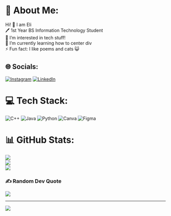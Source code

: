 # 💫 About Me:
Hi! 👋 I am Eli<br>🖊️ 1st Year BS Information Technology Student<br>👀 I’m interested in tech stuff!<br>🌱 I’m currently learning how to center div<br>⚡ Fun fact: I like poems and cats 😺


## 🌐 Socials:
[![Instagram](https://img.shields.io/badge/Instagram-%23E4405F.svg?logo=Instagram&logoColor=white)](https://instagram.com/_elijiee) [![LinkedIn](https://img.shields.io/badge/LinkedIn-%230077B5.svg?logo=linkedin&logoColor=white)](https://linkedin.com/in/Eliah-joseph-celino) 

# 💻 Tech Stack:
![C++](https://img.shields.io/badge/c++-%2300599C.svg?style=for-the-badge&logo=c%2B%2B&logoColor=white) ![Java](https://img.shields.io/badge/java-%23ED8B00.svg?style=for-the-badge&logo=openjdk&logoColor=white) ![Python](https://img.shields.io/badge/python-3670A0?style=for-the-badge&logo=python&logoColor=ffdd54) ![Canva](https://img.shields.io/badge/Canva-%2300C4CC.svg?style=for-the-badge&logo=Canva&logoColor=white) ![Figma](https://img.shields.io/badge/figma-%23F24E1E.svg?style=for-the-badge&logo=figma&logoColor=white)
# 📊 GitHub Stats:
![](https://github-readme-stats.vercel.app/api?username=eLzjie&theme=dark&hide_border=false&include_all_commits=false&count_private=false)<br/>
![](https://github-readme-streak-stats.herokuapp.com/?user=eLzjie&theme=dark&hide_border=false)<br/>
![](https://github-readme-stats.vercel.app/api/top-langs/?username=eLzjie&theme=dark&hide_border=false&include_all_commits=false&count_private=false&layout=compact)

### ✍️ Random Dev Quote
![](https://quotes-github-readme.vercel.app/api?type=horizontal&theme=radical)

---
[![](https://visitcount.itsvg.in/api?id=eLzjie&icon=0&color=0)](https://visitcount.itsvg.in)

<!-- Proudly created with GPRM ( https://gprm.itsvg.in ) -->
